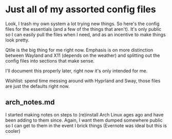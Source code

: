 # Just all of my assorted config files

Look, I trash my own system a lot trying new things. So here's the config files for the essentials (and a few of the things that aren't). It's only public so I can easily pull the files when I need, and as an incentive to make things look pretty.

Qtile is the big thing for me right now. Emphasis is on more distinction between Wayland and X11 (depends on the weather) and splitting out the config files into sections that make sense.

I'll document this properly later, right now it's only intended for me.

Wishlist: spend time messing around with Hyprland and Sway, those files are just the defaults right now.

## arch_notes.md

I started making notes on steps to (re)install Arch Linux ages ago and have been adding to them since. Again, I want them dumped somewhere public so I can get to them in the event I brick things (Evernote was ideal but this is cooler)
